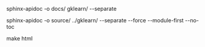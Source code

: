 sphinx-apidoc -o docs/ gklearn/ --separate

sphinx-apidoc -o source/ ../gklearn/ --separate --force --module-first --no-toc

make html
